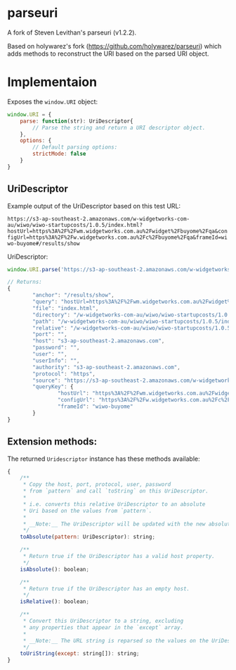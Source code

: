 parseuri
========

A fork of Steven Levithan's parseuri (v1.2.2).

Based on holywarez's fork (https://github.com/holywarez/parseuri) which adds methods to reconstruct the URI based on the parsed URI object.


# Implementaion

Exposes the `window.URI` object:

```javascript
window.URI = {
    parse: function(str): UriDescriptor{
        // Parse the string and return a URI descriptor object.
    },
    options: {
        // Default parsing options:
        strictMode: false
    }
}
```


## UriDescriptor

Example output of the UriDescriptor based on this test URL:

`https://s3-ap-southeast-2.amazonaws.com/w-widgetworks-com-au/wiwo/wiwo-startupcosts/1.0.5/index.html?hostUrl=https%3A%2F%2Fwm.widgetworks.com.au%2Fwidget%2Fbuyome%2Fqa&configUrl=https%3A%2F%2Fw.widgetworks.com.au%2Fc%2Fbuyome%2Fqa&frameId=wiwo-buyome#/results/show`

UriDescriptor:

```javascript
window.URI.parse('https://s3-ap-southeast-2.amazonaws.com/w-widgetworks-com-au/wiwo/wiwo-startupcosts/1.0.5/index.html?hostUrl=https%3A%2F%2Fwm.widgetworks.com.au%2Fwidget%2Fbuyome%2Fqa&configUrl=https%3A%2F%2Fw.widgetworks.com.au%2Fc%2Fbuyome%2Fqa&frameId=wiwo-buyome#/results/show');

// Returns:
{
		"anchor": "/results/show",
		"query": "hostUrl=https%3A%2F%2Fwm.widgetworks.com.au%2Fwidget%2Fbuyome%2Fqa&configUrl=https%3A%2F%2Fw.widgetworks.com.au%2Fc%2Fbuyome%2Fqa&frameId=wiwo-buyome",
		"file": "index.html",
		"directory": "/w-widgetworks-com-au/wiwo/wiwo-startupcosts/1.0.5/",
		"path": "/w-widgetworks-com-au/wiwo/wiwo-startupcosts/1.0.5/index.html",
		"relative": "/w-widgetworks-com-au/wiwo/wiwo-startupcosts/1.0.5/index.html?hostUrl=https%3A%2F%2Fwm.widgetworks.com.au%2Fwidget%2Fbuyome%2Fqa&configUrl=https%3A%2F%2Fw.widgetworks.com.au%2Fc%2Fbuyome%2Fqa&frameId=wiwo-buyome#/results/show",
		"port": "",
		"host": "s3-ap-southeast-2.amazonaws.com",
		"password": "",
		"user": "",
		"userInfo": "",
		"authority": "s3-ap-southeast-2.amazonaws.com",
		"protocol": "https",
		"source": "https://s3-ap-southeast-2.amazonaws.com/w-widgetworks-com-au/wiwo/wiwo-startupcosts/1.0.5/index.html?hostUrl=https%3A%2F%2Fwm.widgetworks.com.au%2Fwidget%2Fbuyome%2Fqa&configUrl=https%3A%2F%2Fw.widgetworks.com.au%2Fc%2Fbuyome%2Fqa&frameId=wiwo-buyome#/results/show",
		"queryKey": {
				"hostUrl": "https%3A%2F%2Fwm.widgetworks.com.au%2Fwidget%2Fbuyome%2Fqa",
				"configUrl": "https%3A%2F%2Fw.widgetworks.com.au%2Fc%2Fbuyome%2Fqa",
				"frameId": "wiwo-buyome"
		}
}
```


## Extension methods:

The returned `Uridescriptor` instance has these methods available:

```javascript
{
	/**
	 * Copy the host, port, protocol, user, password
	 * from `pattern` and call `toString` on this UriDescriptor.
	 * 
	 * i.e. converts this relative UriDescriptor to an absolute
	 * Uri based on the values from `pattern`.
	 * 
	 * __Note:__ The UriDescriptor will be updated with the new absolute values.
	 */
	toAbsolute(pattern: UriDescriptor): string;

	/**
	 * Return true if the UriDescriptor has a valid host property.
	 */
	isAbsolute(): boolean;

	/**
	 * Return true if the UriDescriptor has an empty host.
	 */
	isRelative(): boolean;

	/**
	 * Convert this UriDescriptor to a string, excluding
	 * any properties that appear in the `except` array.
	 * 
	 * __Note:__ The URL string is reparsed so the values on the UriDescriptor might change.
	 */
	toUriString(except: string[]): string;
}

```
